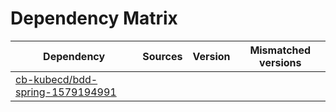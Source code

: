 # Dependency Matrix

Dependency | Sources | Version | Mismatched versions
---------- | ------- | ------- | -------------------
[cb-kubecd/bdd-spring-1579194991](https://github.com/cb-kubecd/bdd-spring-1579194991.git) |  | []() | 
